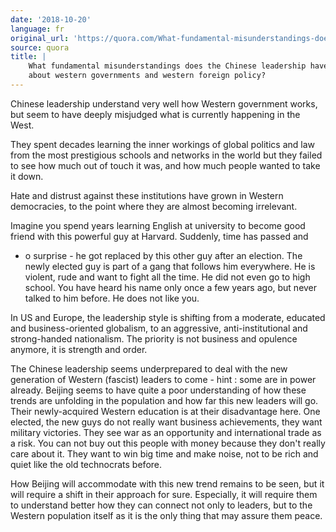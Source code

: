 ```yaml
---
date: '2018-10-20'
language: fr
original_url: 'https://quora.com/What-fundamental-misunderstandings-does-the-Chinese-leadership-have-about-western-governments-and-western-foreign-policy/answer/Clément-Renaud'
source: quora
title: |
    What fundamental misunderstandings does the Chinese leadership have
    about western governments and western foreign policy?
---
```


Chinese leadership understand very well how Western government works,
but seem to have deeply misjudged what is currently happening in the
West.

They spent decades learning the inner workings of global politics and
law from the most prestigious schools and networks in the world but they
failed to see how much out of touch it was, and how much people wanted
to take it down.

Hate and distrust against these institutions have grown in Western
democracies, to the point where they are almost becoming irrelevant.

Imagine you spend years learning English at university to become good
friend with this powerful guy at Harvard. Suddenly, time has passed and
- o surprise - he got replaced by this other guy after an election. The
newly elected guy is part of a gang that follows him everywhere. He is
violent, rude and want to fight all the time. He did not even go to high
school. You have heard his name only once a few years ago, but never
talked to him before. He does not like you.

In US and Europe, the leadership style is shifting from a moderate,
educated and business-oriented globalism, to an aggressive,
anti-institutional and strong-handed nationalism. The priority is not
business and opulence anymore, it is strength and order.

The Chinese leadership seems underprepared to deal with the new
generation of Western (fascist) leaders to come - hint : some are in
power already. Beijing seems to have quite a poor understanding of how
these trends are unfolding in the population and how far this new
leaders will go. Their newly-acquired Western education is at their
disadvantage here. One elected, the new guys do not really want business
achievements, they want military victories. They see war as an
opportunity and international trade as a risk. You can not buy out this
people with money because they don\'t really care about it. They want to
win big time and make noise, not to be rich and quiet like the old
technocrats before.

How Beijing will accommodate with this new trend remains to be seen, but
it will require a shift in their approach for sure. Especially, it will
require them to understand better how they can connect not only to
leaders, but to the Western population itself as it is the only thing
that may assure them peace.
